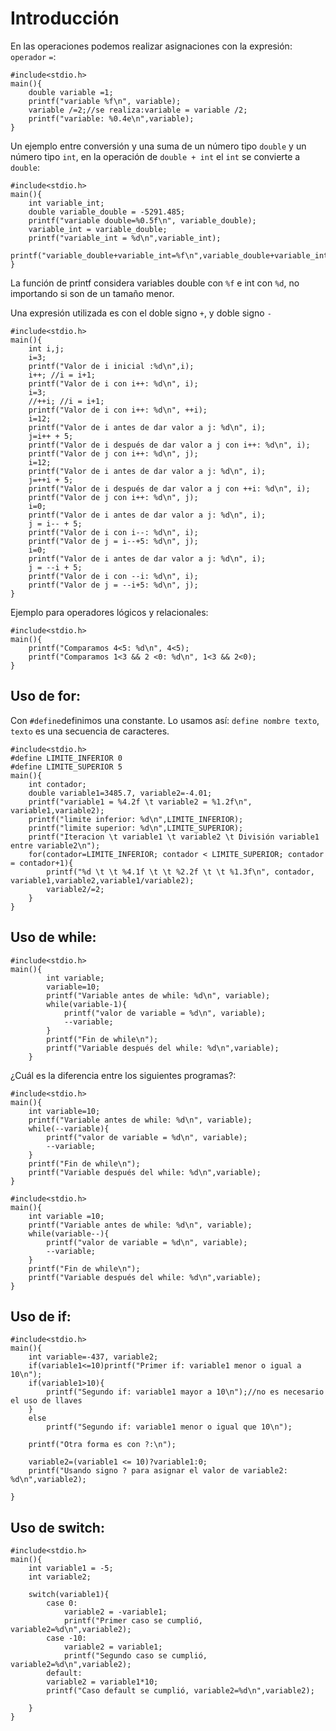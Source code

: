 # Introducción

En las operaciones podemos realizar asignaciones con la expresión: `operador` `=`:

```
#include<stdio.h>
main(){
	double variable =1;
	printf("variable %f\n", variable);
	variable /=2;//se realiza:variable = variable /2;
	printf("variable: %0.4e\n",variable);
}
```

Un ejemplo entre conversión y una suma de un número tipo `double` y un número tipo `int`, en la operación de `double + int` el `int` se convierte a `double`:

```
#include<stdio.h>
main(){
	int variable_int;
	double variable_double = -5291.485;
	printf("variable double=%0.5f\n", variable_double);
	variable_int = variable_double;
	printf("variable_int = %d\n",variable_int);
	printf("variable_double+variable_int=%f\n",variable_double+variable_int);
}
```

La función de printf considera variables double con `%f` e int con `%d`, no importando si son de un tamaño menor.

Una expresión utilizada es con el doble signo `+`, y doble signo `-`

```
#include<stdio.h>
main(){
	int i,j;
	i=3;
	printf("Valor de i inicial :%d\n",i);
	i++; //i = i+1;
	printf("Valor de i con i++: %d\n", i);
	i=3;
	//++i; //i = i+1;
	printf("Valor de i con i++: %d\n", ++i);
	i=12;
	printf("Valor de i antes de dar valor a j: %d\n", i);
	j=i++ + 5;
	printf("Valor de i después de dar valor a j con i++: %d\n", i);
	printf("Valor de j con i++: %d\n", j);
	i=12;
	printf("Valor de i antes de dar valor a j: %d\n", i);
	j=++i + 5;
	printf("Valor de i después de dar valor a j con ++i: %d\n", i);
	printf("Valor de j con i++: %d\n", j);
	i=0;
	printf("Valor de i antes de dar valor a j: %d\n", i);
	j = i-- + 5;
	printf("Valor de i con i--: %d\n", i);
	printf("Valor de j = i--+5: %d\n", j);
	i=0;
	printf("Valor de i antes de dar valor a j: %d\n", i);
	j = --i + 5;
	printf("Valor de i con --i: %d\n", i);
	printf("Valor de j = --i+5: %d\n", j);
}
```

Ejemplo para operadores lógicos y relacionales:

```
#include<stdio.h>
main(){
	printf("Comparamos 4<5: %d\n", 4<5);
	printf("Comparamos 1<3 && 2 <0: %d\n", 1<3 && 2<0);
}
```

##  Uso de for:

Con `#define`definimos una constante. Lo usamos así: `define nombre texto`, `texto` es una secuencia de caracteres.

```
#include<stdio.h>
#define LIMITE_INFERIOR 0
#define LIMITE_SUPERIOR 5
main(){
	int contador;
	double variable1=3485.7, variable2=-4.01;
	printf("variable1 = %4.2f \t variable2 = %1.2f\n", variable1,variable2);
	printf("limite inferior: %d\n",LIMITE_INFERIOR);
	printf("limite superior: %d\n",LIMITE_SUPERIOR);
	printf("Iteracion \t variable1 \t variable2 \t División variable1 entre variable2\n");
	for(contador=LIMITE_INFERIOR; contador < LIMITE_SUPERIOR; contador = contador+1){
		printf("%d \t \t %4.1f \t \t %2.2f \t \t %1.3f\n", contador, variable1,variable2,variable1/variable2);
		variable2/=2;
	}
}

```

##  Uso de while:

```
#include<stdio.h>
main(){
		int variable;
		variable=10;
		printf("Variable antes de while: %d\n", variable);
		while(variable-1){
			printf("valor de variable = %d\n", variable);
			--variable;
		}
		printf("Fin de while\n");
		printf("Variable después del while: %d\n",variable);
	}

```

¿Cuál es la diferencia entre los siguientes programas?:

```
#include<stdio.h>
main(){
	int variable=10;
	printf("Variable antes de while: %d\n", variable);
	while(--variable){
		printf("valor de variable = %d\n", variable);
		--variable;
	}
	printf("Fin de while\n");
	printf("Variable después del while: %d\n",variable);
}
```

```
#include<stdio.h>
main(){
	int variable =10;
	printf("Variable antes de while: %d\n", variable);
	while(variable--){
		printf("valor de variable = %d\n", variable);
		--variable;
	}
	printf("Fin de while\n");
	printf("Variable después del while: %d\n",variable);
}
```

##  Uso de if:

```
#include<stdio.h>
main(){
	int variable=-437, variable2;
	if(variable1<=10)printf("Primer if: variable1 menor o igual a 10\n");
	if(variable1>10){
		printf("Segundo if: variable1 mayor a 10\n");//no es necesario el uso de llaves
	}
	else
		printf("Segundo if: variable1 menor o igual que 10\n");

	printf("Otra forma es con ?:\n");

	variable2=(variable1 <= 10)?variable1:0;
	printf("Usando signo ? para asignar el valor de variable2: %d\n",variable2);

}
```

##  Uso de switch:

```
#include<stdio.h>
main(){
	int variable1 = -5;
	int variable2;

	switch(variable1){
		case 0:
			variable2 = -variable1;
			printf("Primer caso se cumplió, variable2=%d\n",variable2);
		case -10:
			variable2 = variable1;
			printf("Segundo caso se cumplió, variable2=%d\n",variable2);
		default:
		variable2 = variable1*10;
		printf("Caso default se cumplió, variable2=%d\n",variable2);

	}
}


```
